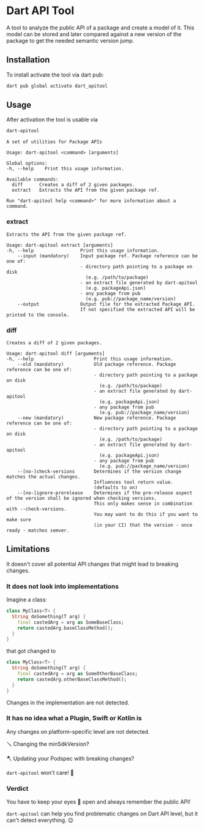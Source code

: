 # Dart API Tool

A tool to analyze the public API of a package and create a model of it.
This model can be stored and later compared against a new version of the package to get the needed semantic version jump.

## Installation

To install activate the tool via dart pub:
```bash
dart pub global activate dart_apitool
```

## Usage

After activation the tool is usable via
```bash
dart-apitool
```

```
A set of utilities for Package APIs

Usage: dart-apitool <command> [arguments]

Global options:
-h, --help    Print this usage information.

Available commands:
  diff      Creates a diff of 2 given packages.
  extract   Extracts the API from the given package ref.

Run "dart-apitool help <command>" for more information about a command.
```

### extract

```
Extracts the API from the given package ref.

Usage: dart-apitool extract [arguments]
-h, --help                 Print this usage information.
    --input (mandatory)    Input package ref. Package reference can be one of:
                           - directory path pointing to a package on disk
                             (e.g. /path/to/package)
                           - an extract file generated by dart-apitool
                             (e.g. packageApi.json)
                           - any package from pub
                             (e.g. pub://package_name/version)
    --output               Output file for the extracted Package API.
                           If not specified the extracted API will be printed to the console.
```

### diff

```
Creates a diff of 2 given packages.

Usage: dart-apitool diff [arguments]
-h, --help                      Print this usage information.
    --old (mandatory)           Old package reference. Package reference can be one of:
                                - directory path pointing to a package on disk
                                  (e.g. /path/to/package)
                                - an extract file generated by dart-apitool
                                  (e.g. packageApi.json)
                                - any package from pub
                                  (e.g. pub://package_name/version)
    --new (mandatory)           New package reference. Package reference can be one of:
                                - directory path pointing to a package on disk
                                  (e.g. /path/to/package)
                                - an extract file generated by dart-apitool
                                  (e.g. packageApi.json)
                                - any package from pub
                                  (e.g. pub://package_name/version)
    --[no-]check-versions       Determines if the version change matches the actual changes.
                                Influences tool return value.
                                (defaults to on)
    --[no-]ignore-prerelease    Determines if the pre-release aspect of the version shall be ignored when checking versions.
                                This only makes sense in combination with --check-versions.
                                You may want to do this if you want to make sure
                                (in your CI) that the version - once ready - matches semver.
```

## Limitations
It doesn't cover all potential API changes that might lead to breaking changes.

### It does not look into implementations
Imagine a class:
```dart
class MyClass<T> {
  String doSomething(T arg) {
    final castedArg = arg as SomeBaseClass;
    return castedArg.baseClassMethod();
  }
}
```
that got changed to
```dart
class MyClass<T> {
  String doSomething(T arg) {
    final castedArg = arg as SomeOtherBaseClass;
    return castedArg.otherBaseClassMethod();
  }
}
```
Changes in the implementation are not detected.

### It has no idea what a Plugin, Swift or Kotlin is
Any changes on platform-specific level are not detected.

🪛 Changing the minSdkVersion?

🪓 Updating your Podspec with breaking changes? 

`dart-apitool` won't care! 🤷

### Verdict

You have to keep your eyes 👀 open and always remember the public API! 

`dart-apitool` can help you find problematic changes on Dart API level, but it can't detect everything. 😉
